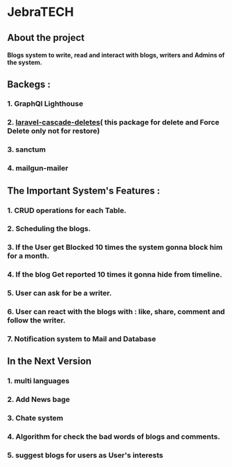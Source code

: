 # JebraTECH
## About the project
#### Blogs system to write, read and interact with blogs, writers and Admins of the system.

## Backegs :
### 1. GraphQl Lighthouse 
### 2. <a href='https://github.com/shiftonelabs/laravel-cascade-deletes'>laravel-cascade-deletes</a>( this package for <b>delete and Force Delete</b> only not for restore)
### 3. sanctum 
### 4. mailgun-mailer


## The Important System's Features :
### 1. CRUD operations for each Table.  
### 2. Scheduling the blogs.  
### 3. If the User get Blocked 10 times the system gonna block him for a month.  
### 4. If the blog Get reported 10 times it gonna hide from timeline.
### 5. User can ask for be a writer.
### 6. User can react with the blogs with : like, share, comment and follow the writer.
### 7. Notification system to Mail and Database 

## In the Next Version
### 1. multi languages
### 2. Add News bage 
### 3. Chate system 
### 4. Algorithm for check the bad words of blogs and comments.
### 5. suggest blogs for users as User's interests
